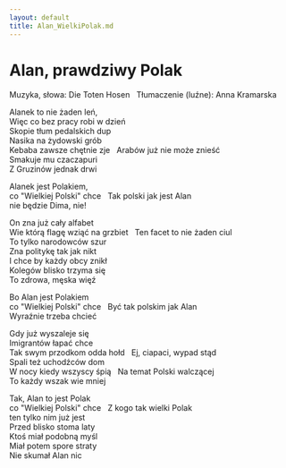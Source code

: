 ```yaml
---
layout: default
title: Alan_WielkiPolak.md
---
```

# Alan, prawdziwy Polak
Muzyka, słowa: Die Toten Hosen  
Tłumaczenie (luźne): Anna Kramarska  

Alanek to nie żaden leń,   
Więc co bez pracy robi w dzień  
Skopie tłum pedalskich dup  
Nasika na żydowski grób  
Kebaba zawsze chętnie zje   
Arabów już nie może znieść  
Smakuje mu czaczapuri  
Z Gruzinów jednak drwi  

Alanek jest Polakiem,  
co "Wielkiej Polski" chce   
Tak polski jak jest Alan  
nie będzie Dima, nie!  

On zna już cały alfabet  
Wie którą flagę wziąć na grzbiet   
Ten facet to nie żaden ciul  
To tylko narodowców szur  
Zna politykę tak jak nikt  
I chce by każdy obcy znikł  
Kolegów blisko trzyma się  
To zdrowa, męska więź  

Bo Alan jest Polakiem  
co "Wielkiej Polski" chce   
Być tak polskim jak Alan  
Wyraźnie trzeba chcieć  

Gdy już wyszaleje się  
Imigrantów łapać chce  
Tak swym przodkom odda hołd   
Ej, ciapaci, wypad stąd  
Spali też uchodźców dom  
W nocy kiedy wszyscy śpią   
Na temat Polski walczącej  
To każdy wszak wie mniej  

Tak, Alan to jest Polak  
co "Wielkiej Polski" chce   
Z kogo tak wielki Polak  
ten tylko nim już jest  
Przed blisko stoma laty  
Ktoś miał podobną myśl  
Miał potem spore straty  
Nie skumał Alan nic  


